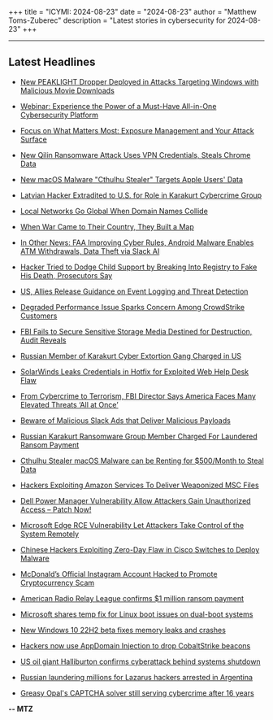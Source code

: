 +++
title = "ICYMI: 2024-08-23"
date = "2024-08-23"
author = "Matthew Toms-Zuberec"
description = "Latest stories in cybersecurity for 2024-08-23"
+++

---------------------------------------------------------------------------
## Latest Headlines
- [New PEAKLIGHT Dropper Deployed in Attacks Targeting Windows with Malicious Movie Downloads](https://thehackernews.com/2024/08/new-peaklight-dropper-deployed-in.html)

- [Webinar: Experience the Power of a Must-Have All-in-One Cybersecurity Platform](https://thehackernews.com/2024/08/webinar-experience-power-of-must-have.html)

- [Focus on What Matters Most: Exposure Management and Your Attack Surface](https://thehackernews.com/2024/08/focus-on-what-matters-most-exposure.html)

- [New Qilin Ransomware Attack Uses VPN Credentials, Steals Chrome Data](https://thehackernews.com/2024/08/new-qilin-ransomware-attack-uses-vpn.html)

- [New macOS Malware "Cthulhu Stealer" Targets Apple Users' Data](https://thehackernews.com/2024/08/new-macos-malware-cthulhu-stealer.html)

- [Latvian Hacker Extradited to U.S. for Role in Karakurt Cybercrime Group](https://thehackernews.com/2024/08/latvian-hacker-extradited-to-us-for.html)

- [Local Networks Go Global When Domain Names Collide](https://krebsonsecurity.com/2024/08/local-networks-go-global-when-domain-names-collide/)

- [When War Came to Their Country, They Built a Map](https://www.wired.com/story/deep-state-ukraine-map/)

- [In Other News: FAA Improving Cyber Rules, Android Malware Enables ATM Withdrawals, Data Theft via Slack AI](https://www.securityweek.com/in-other-news-faa-improving-cyber-rules-android-malware-enables-atm-withdrawals-data-theft-via-slack-ai/)

- [Hacker Tried to Dodge Child Support by Breaking Into Registry to Fake His Death, Prosecutors Say](https://www.securityweek.com/hacker-tried-to-dodge-child-support-by-breaking-into-registry-to-fake-his-death-prosecutors-say/)

- [US, Allies Release Guidance on Event Logging and Threat Detection](https://www.securityweek.com/us-allies-release-guidance-on-event-logging-and-threat-detection/)

- [Degraded Performance Issue Sparks Concern Among CrowdStrike Customers](https://www.securityweek.com/degraded-performance-issue-sparks-concern-among-crowdstrike-customers/)

- [FBI Fails to Secure Sensitive Storage Media Destined for Destruction, Audit Reveals](https://www.securityweek.com/fbi-exposing-sensitive-data-via-improper-handling-of-storage-devices-audit/)

- [Russian Member of Karakurt Cyber Extortion Gang Charged in US](https://www.securityweek.com/russian-member-of-karakurt-cyber-extortion-gang-charged-in-us/)

- [SolarWinds Leaks Credentials in Hotfix for Exploited Web Help Desk Flaw](https://www.securityweek.com/solarwinds-leaks-credentials-in-hotfix-for-exploited-web-help-desk-flaw/)

- [From Cybercrime to Terrorism, FBI Director Says America Faces Many Elevated Threats ‘All at Once’](https://www.securityweek.com/from-cybercrime-to-terrorism-fbi-director-says-america-faces-many-elevated-threats-all-at-once/)

- [Beware of Malicious Slack Ads that Deliver Malicious Payloads](https://cybersecuritynews.com/beware-of-malicious-slack-ads/)

- [Russian Karakurt Ransomware Group Member Charged For Laundered Ransom Payment](https://cybersecuritynews.com/russian-karakurt-ransomware-group-member-charged/)

- [Cthulhu Stealer macOS Malware can be Renting for $500/Month to Steal Data](https://cybersecuritynews.com/cthulhu-stealer-macos-malware/)

- [Hackers Exploiting Amazon Services To Deliver Weaponized MSC Files](https://cybersecuritynews.com/hackers-exploit-amazon-services-weaponized-msc/)

- [Dell Power Manager Vulnerability Allow Attackers Gain Unauthorized Access – Patch Now!](https://cybersecuritynews.com/dell-power-manager-vulnerability/)

- [Microsoft Edge RCE Vulnerability Let Attackers Take Control of the System Remotely](https://cybersecuritynews.com/microsoft-edge-rce-vulnerability/)

- [Chinese Hackers Exploiting Zero-Day Flaw in Cisco Switches to Deploy Malware](https://cybersecuritynews.com/chinese-hackers-exploiting-zero-day/)

- [McDonald’s Official Instagram Account Hacked to Promote Cryptocurrency Scam](https://cybersecuritynews.com/mcdonalds-official-instagram-account-hacked/)

- [American Radio Relay League confirms $1 million ransom payment](https://www.bleepingcomputer.com/news/security/american-radio-relay-league-confirms-1-million-ransom-payment/)

- [Microsoft shares temp fix for Linux boot issues on dual-boot systems](https://www.bleepingcomputer.com/news/microsoft/microsoft-shares-temp-fix-for-linux-boot-issues-on-dual-boot-systems/)

- [New Windows 10 22H2 beta fixes memory leaks and crashes](https://www.bleepingcomputer.com/news/microsoft/new-windows-10-22h2-beta-fixes-memory-leaks-and-crashes/)

- [Hackers now use AppDomain Injection to drop CobaltStrike beacons](https://www.bleepingcomputer.com/news/security/hackers-now-use-appdomain-injection-to-drop-cobaltstrike-beacons/)

- [US oil giant Halliburton confirms cyberattack behind systems shutdown](https://www.bleepingcomputer.com/news/security/us-oil-giant-halliburton-confirms-cyberattack-behind-systems-shutdown/)

- [Russian laundering millions for Lazarus hackers arrested in Argentina](https://www.bleepingcomputer.com/news/legal/russian-laundering-millions-for-lazarus-hackers-arrested-in-argentina/)

- [Greasy Opal's CAPTCHA solver still serving cybercrime after 16 years](https://www.bleepingcomputer.com/news/security/greasy-opals-captcha-solver-still-serving-cybercrime-after-16-years/)

**-- MTZ**